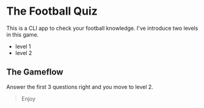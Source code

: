 #  The Football Quiz
This is a CLI app to check your football knowledge.
I've introduce two levels in this game.

- level 1
- level 2

##  The Gameflow
Answer the first 3 questions right and you move to level 2.

> Enjoy